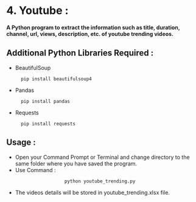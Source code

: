 <h1>4. Youtube :</h1>
<b>A Python program to extract the information such as title, duration, channel, url, views, description, etc. of youtube trending videos.</b>

<h2>Additional Python Libraries Required :</h2>

<ul>
  <li>BeautifulSoup</li>
  
      pip install beautifulsoup4
</ul>
<ul>
  <li>Pandas</li>
  
      pip install pandas
</ul>
<ul>
  <li>Requests</li>
  
      pip install requests
</ul>
<h2>Usage :</h2>
<ul>
         <li>Open your Command Prompt or Terminal and change directory to the same folder where you have saved the program.</li>
         <li>Use Command :</li>
  
                      python youtube_trending.py             
</ul>
<ul>
  <li>The videos details will be stored in youtube_trending.xlsx file.</li>
</ul>
